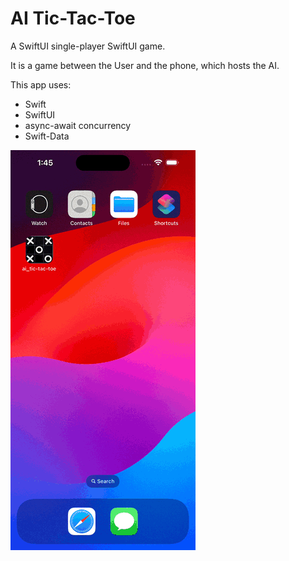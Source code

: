 AI Tic-Tac-Toe
===============

A SwiftUI single-player SwiftUI game.

It is a game between the User and the phone, which hosts the AI.

This app uses:
* Swift
* SwiftUI
* async-await concurrency
* Swift-Data

![AI Tic-Tac-Toe](images/screenshot_001.gif)
